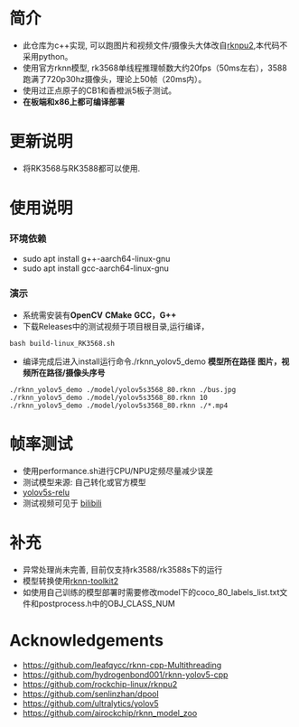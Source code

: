 # 简介
* 此仓库为c++实现, 可以跑图片和视频文件/摄像头大体改自[rknpu2](https://github.com/rockchip-linux/rknpu2),本代码不采用python。
* 使用官方rknn模型, rk3568单线程推理帧数大约20fps（50ms左右），3588跑满了720p30hz摄像头，理论上50帧（20ms内）。
* 使用过正点原子的CB1和香橙派5板子测试。
* **在板端和x86上都可编译部署**

# 更新说明
* 将RK3568与RK3588都可以使用.


# 使用说明
### 环境依赖
  * sudo apt install g++-aarch64-linux-gnu
  * sudo apt install gcc-aarch64-linux-gnu
### 演示
  * 系统需安装有**OpenCV** **CMake** **GCC，G++**
  * 下载Releases中的测试视频于项目根目录,运行编译，
  ```
  bash build-linux_RK3568.sh
  ```
  
  * 编译完成后进入install运行命令./rknn_yolov5_demo **模型所在路径** **图片，视频所在路径/摄像头序号**
  ```
  ./rknn_yolov5_demo ./model/yolov5s3568_80.rknn ./bus.jpg
  ./rknn_yolov5_demo ./model/yolov5s3568_80.rknn 10
  ./rknn_yolov5_demo ./model/yolov5s3568_80.rknn ./*.mp4
  ```

# 帧率测试
* 使用performance.sh进行CPU/NPU定频尽量减少误差
* 测试模型来源: 自己转化或官方模型
* [yolov5s-relu](https://github.com/rockchip-linux/rknpu2/blob/master/examples/rknn_yolov5_demo/model/RK3566_RK3568/yolov5s-640-640.rknn)
* 测试视频可见于 [bilibili](https://www.bilibili.com/video/BV1YvrUYBEZ5/?spm_id_from=333.1007)


# 补充
* 异常处理尚未完善, 目前仅支持rk3588/rk3588s下的运行
* 模型转换使用[rknn-toolkit2](https://github.com/airockchip/rknn-toolkit2)
* 如使用自己训练的模型部署时需要修改model下的coco_80_labels_list.txt文件和postprocess.h中的OBJ_CLASS_NUM

# Acknowledgements
* https://github.com/leafqycc/rknn-cpp-Multithreading
* https://github.com/hydrogenbond001/rknn-yolov5-cpp
* https://github.com/rockchip-linux/rknpu2
* https://github.com/senlinzhan/dpool
* https://github.com/ultralytics/yolov5
* https://github.com/airockchip/rknn_model_zoo